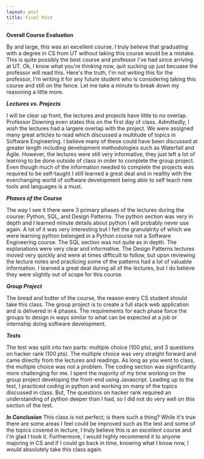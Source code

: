 ```yaml
---
layout: post
title: Final Post
---
```


**Overall Course Evaluation**

By and large, this was an excellent course. I truly believe that graduating with a degree in CS from UT without taking this course would be a mistake.
This is quite possibly the best course and professor I've had since arriving at UT. Ok, I know what you're thinking now, quit sucking up just 
becuase the professor will read this. Here's the truth, I'm not writing this for the professor, I'm writing it for any future student who is 
considering taking this course and still on the fence. Let me take a minute to break down my reasoning a little more.


***Lectures vs. Projects***

I will be clear up front, the lectures and projects have little to no overlap. Professor Downing even states this on the first day of class.
Admittedly, I wish the lectures had a largere overlap with the project. We were assigned many great articles to read which discussed a multitude 
of topics in Software Engineering. I believe many of these could have been discussed at greater length including development methodologies 
such as Waterfall and Agile. However, the lectures were still very informative, they just left a lot of learning to be done outside of class 
in order to complete the group project. Even though much of the information needed to complete the projects was required to be self-taught 
I still learned a great deal and in reallity with the everchanging world of software development being able to self teach new tools and languages 
is a must.

***Phases of the Course***

The way I see it there were 3 primary phases of the lectures during the course: Python, SQL, and Design Patterns.
The python section was very in depth and I learned minute details about python I will probably never use again. A lot of it was very interesting 
but I felt the granulalrity of which we were learning python belonged in a Python course not a Software Engineering course.
The SQL section was not quite as in depth. The explanations were very clear and informative. The Design Patterns lectures moved very quickly and 
were at times difficult to follow, but upon reviewing the lecture notes and practicing some of the patterns had a lot of valuable information.
I learned a great deal during all of the lectures, but I do believe they were slightly out of scope for this course.

***Group Project***

The bread and butter of the course, the reason every CS student should take this class. The group project is to create a full stack web application and is delivered in 4 phases. The requirements for each phase force the groups to design in ways similar to what can be expected at a job or internship doing software development.

***Tests***

The test was split into two parts: multiple choice (100 pts), and 3 questions on hacker rank (100 pts). The multiple choice was very straight forward and came directly from the lectures and readings. As long as you went to class, the multiple choice was not a problem. The coding section was significantly more challenging for me. I spent the majority of my time working on the group project developing the front-end using Javascript. Leading up to the test, I practiced coding in python and working on many of the topics discussed in class. But, The questions on hacker rank required an understanding of python deeper than I had, so I did not do very well on this section of the test.

***In Conclusion***
This class is not perfect; is there such a thing? While it's true there are some areas I feel could be improved such as the test and some of the topics covered in lecture, I truly believe this is an excellent course and I'm glad I took it. Furthermore, I would highly recommend it to anyone majoring in CS and if I could go back in time, knowing what I know now, I would absolutely take this class again.



